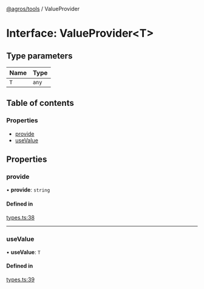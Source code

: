 [@agros/tools](../index.md) / ValueProvider

# Interface: ValueProvider<T\>

## Type parameters

| Name | Type |
| :------ | :------ |
| `T` | `any` |

## Table of contents

### Properties

- [provide](ValueProvider.md#provide)
- [useValue](ValueProvider.md#usevalue)

## Properties

### <a id="provide" name="provide"></a> provide

• **provide**: `string`

#### Defined in

[types.ts:38](https://github.com/agrosjs/agros/blob/4a028b2/packages/agros-tools/src/types.ts#L38)

___

### <a id="usevalue" name="usevalue"></a> useValue

• **useValue**: `T`

#### Defined in

[types.ts:39](https://github.com/agrosjs/agros/blob/4a028b2/packages/agros-tools/src/types.ts#L39)
